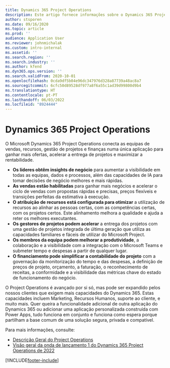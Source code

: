 ```yaml
---
title: Dynamics 365 Project Operations
description: Este artigo fornece informações sobre o Dynamics 365 Project Operations.
author: stsporen
ms.date: 09/16/2020
ms.topic: article
ms.prod: ''
audience: Application User
ms.reviewer: johnmichalak
ms.custom: intro-internal
ms.assetid: ''
ms.search.region: ''
ms.search.industry: ''
ms.author: kfend
ms.dyn365.ops.version: ''
ms.search.validFrom: 2020-10-01
ms.openlocfilehash: 0cda9df5b04e96dc347976d328a87739a48ac8a7
ms.sourcegitcommit: 6cfc50d89528df977a8f6a55c1ad39d99800d9b4
ms.translationtype: HT
ms.contentlocale: pt-PT
ms.lasthandoff: 06/03/2022
ms.locfileid: "8924444"
---
```

# <a name="dynamics-365-project-operations"></a>Dynamics 365 Project Operations

O Microsoft Dynamics 365 Project Operations conecta as equipas de vendas, recursos, gestão de projetos e finanças numa única aplicação para ganhar mais ofertas, acelerar a entrega de projetos e maximizar a rentabilidade.

-   **Os líderes obtêm insights de negócio** para aumentar a visibilidade em todas as equipas, dados e processos, além das capacidades de IA para tomar decisões de negócio melhores e mais rápidas.
-   **As vendas estão habilitadas** para ganhar mais negócios e acelerar o ciclo de vendas com propostas rápidas e precisas, preços flexíveis e transições perfeitas da estimativa à execução.
-   **O atribuição de recursos está configurada para otimizar** a utilização de recursos ao alinhar as pessoas certas, com as competências certas, com os projetos certos. Este alinhamento melhora a qualidade e ajuda a reter os melhores executantes.
-   **Os gestores de projetos podem acelerar** a entrega dos projetos com uma gestão de projetos integrada de última geração que utiliza as capacidades familiares e fáceis de utilizar do Microsoft Project.
-   **Os membros da equipa podem melhorar a produtividade**, a colaboração e a visibilidade com a integração com o Microsoft Teams e submeter tempo e despesas a partir de qualquer lugar.
-   **O financiamento pode simplificar a contabilidade do projeto** com a governação da monitorização do tempo e das despesas, a definição de preços de projeto, orçamento, a faturação, o reconhecimento de receitas, a conformidade e a visibilidade das métricas chave do estado de funcionamento do negócio.

O Project Operations é avançado por si só, mas pode ser expandido pelos nossos clientes que exigem mais capacidades do Dynamics 365. Estas capacidades incluem Marketing, Recursos Humanos, suporte ao cliente, e muito mais. Quer queira a funcionalidade adicional de outra aplicação do Dynamics 365 ou adicionar uma aplicação personalizada construída com Power Apps, tudo funciona em conjunto e funciona como espera porque partilham a base comum de uma solução segura, privada e compatível.

Para mais informações, consulte:

- [Descrição Geral do Project Operations](https://dynamics.microsoft.com/en-us/project-operations/overview/)
- [Visão geral da onda de lançamento 1 do Dynamics 365 Project Operations de 2022](/dynamics365-release-plan/2022wave1/finance-operations/dynamics365-project-operations/)


[!INCLUDE[footer-include](includes/footer-banner.md)]
